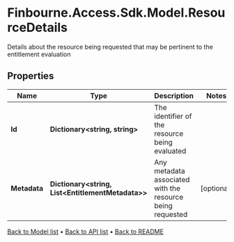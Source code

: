 # Finbourne.Access.Sdk.Model.ResourceDetails
Details about the resource being requested that may be pertinent to the entitlement evaluation

## Properties

Name | Type | Description | Notes
------------ | ------------- | ------------- | -------------
**Id** | **Dictionary&lt;string, string&gt;** | The identifier of the resource being evaluated | 
**Metadata** | **Dictionary&lt;string, List&lt;EntitlementMetadata&gt;&gt;** | Any metadata associated with the resource being requested | [optional] 

[Back to Model list](../README.md#documentation-for-models) &#8226; [Back to API list](../README.md#documentation-for-api-endpoints) &#8226; [Back to README](../README.md)

